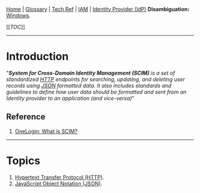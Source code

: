 [Home](/Slalom-LLC/Slalom-Consulting) | [Glossary](/Glossary) | [Tech Ref](/Tech-Ref) | [IAM](/Tech-Ref/Software-Development/IAM-\(Identity-&-Access-Management\)) | [Identity Provider (IdP)](/Tech-Ref/Software-Development/IAM-\(Identity-&-Access-Management\)/Authentication/IdP-\(Identity-Provider\))
**Disambiguation:** [Windows](/Tech-Ref/Microsoft/Microsoft-Windows).

[[_TOC_]]

---
# Introduction
"_***System for Cross-Domain Identity Management (SCIM)*** is a set of standardized [HTTP](/Tech-Ref/WWW-\(World-Wide-Web\)/HTTP-\(Hypertext-Transfer-Protocol\)) endpoints for searching, updating, and deleting user records using [JSON](/Tech-Ref/Software-Development/JSON-\(JavaScript-Object-Notation\)) formatted data. It also includes standards and guidelines to define how user data should be formatted and sent from an Identity provider to an application (and vice-versa)_"

## Reference
1. [OneLogin: What is SCIM?](https://www.onelogin.com/blog/onelogin-product-update-scim-for-user-provisioning)

---
# Topics
1. [Hypertext Transfer Protocol (HTTP)](/Tech-Ref/WWW-\(World-Wide-Web\)/HTTP-\(Hypertext-Transfer-Protocol\)).
1. [JavaScript Object Notation (JSON)](/Tech-Ref/Software-Development/JSON-\(JavaScript-Object-Notation\))\.
